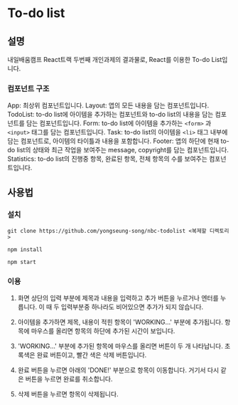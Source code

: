 # To-do list

## 설명

내일배움캠프 React트랙 두번째 개인과제의 결과물로, React를 이용한 To-do List입니다.

### 컴포넌트 구조

App: 최상위 컴포넌트입니다.
Layout: 앱의 모든 내용을 담는 컴포넌트입니다.
TodoList: to-do list에 아이템을 추가하는 컴포넌트와 to-do list의 내용을 담는 컴포넌트를 담는 컴포넌트입니다.
Form: to-do list에 아이템을 추가하는 `<form>` 과 `<input>` 태그를 담는 컴포넌트입니다.
Task: to-do list의 아이템을 `<li>` 태그 내부에 담는 컴포넌트로, 아이템의 타이틀과 내용을 포함합니다.
Footer: 앱의 하단에 현재 to-do list의 상태와 최근 작업을 보여주는 message, copyright를 담는 컴포넌트입니다.
Statistics: to-do list의 진행중 항목, 완료된 항목, 전체 항목의 수를 보여주는 컴포넌트입니다.

## 사용법

### 설치

`git clone https://github.com/yongseung-song/nbc-todolist <복제할 디렉토리>`

`npm install`

`npm start`

### 이용

1. 화면 상단의 입력 부분에 제목과 내용을 입력하고 추가 버튼을 누르거나 엔터를 누릅니다. 이 때 두 입력부분중 하나라도 비어있으면 추가가 되지 않습니다.

2. 아이템을 추가하면 제목, 내용이 적힌 항목이 'WORKING...' 부분에 추가됩니다. 항목에 마우스를 올리면 항목의 하단에 추가된 시간이 보입니다.

3. 'WORKING...' 부분에 추가된 항목에 마우스를 올리면 버튼이 두 개 나타납니다. 초록색은 완료 버튼이고, 빨간 색은 삭제 버튼입니다.

4. 완료 버튼을 누르면 아래의 'DONE!' 부분으로 항목이 이동합니다. 거기서 다시 같은 버튼을 누르면 완료를 취소합니다.

5. 삭제 버튼을 누르면 항목이 삭제됩니다.
